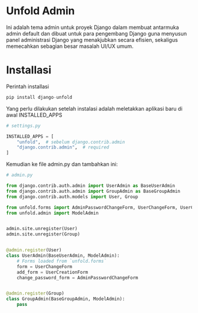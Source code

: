# Unfold Admin
Ini adalah tema admin untuk proyek Django dalam membuat antarmuka admin default dan dibuat untuk para pengembang Django guna menyusun panel administrasi Django yang menakjubkan secara efisien, sekaligus memecahkan sebagian besar masalah UI/UX umum.
# Installasi
Perintah installasi
```python
pip install django-unfold
```
Yang perlu dilakukan setelah instalasi adalah meletakkan aplikasi baru di awal INSTALLED_APPS
```python
# settings.py

INSTALLED_APPS = [
    "unfold",  # sebelum django.contrib.admin
    "django.contrib.admin",  # required
]
```
Kemudian ke file admin.py dan tambahkan ini:
```python
# admin.py

from django.contrib.auth.admin import UserAdmin as BaseUserAdmin
from django.contrib.auth.admin import GroupAdmin as BaseGroupAdmin
from django.contrib.auth.models import User, Group

from unfold.forms import AdminPasswordChangeForm, UserChangeForm, UserCreationForm
from unfold.admin import ModelAdmin


admin.site.unregister(User)
admin.site.unregister(Group)


@admin.register(User)
class UserAdmin(BaseUserAdmin, ModelAdmin):
    # Forms loaded from `unfold.forms`
    form = UserChangeForm
    add_form = UserCreationForm
    change_password_form = AdminPasswordChangeForm


@admin.register(Group)
class GroupAdmin(BaseGroupAdmin, ModelAdmin):
    pass
```
